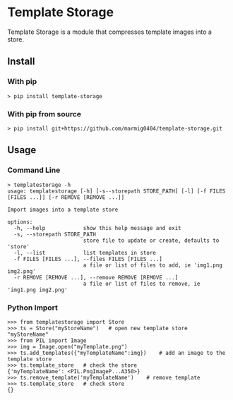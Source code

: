 # Template Storage

Template Storage is a module that compresses template images into a store.
## Install
### With pip
```
> pip install template-storage
```
### With pip from source
```
> pip install git+https://github.com/marmig0404/template-storage.git
```

## Usage
### Command Line
```
> templatestorage -h
usage: templatestorage [-h] [-s--storepath STORE_PATH] [-l] [-f FILES [FILES ...]] [-r REMOVE [REMOVE ...]]

Import images into a template store

options:
  -h, --help            show this help message and exit
  -s, --storepath STORE_PATH
                        store file to update or create, defaults to 'store'
  -l, --list            list templates in store
  -f FILES [FILES ...], --files FILES [FILES ...]
                        a file or list of files to add, ie 'img1.png img2.png'
  -r REMOVE [REMOVE ...], --remove REMOVE [REMOVE ...]
                        a file or list of files to remove, ie 'img1.png img2.png'
```
### Python Import
```
>>> from templatestorage import Store
>>> ts = Store("myStoreName")	# open new template store "myStoreName"  
>>> from PIL import Image
>>> img = Image.open("myTemplate.png")
>>> ts.add_templates({"myTemplateName":img})	# add an image to the template store
>>> ts.template_store	# check the store
{'myTemplateName': <PIL.PngImageP...A350>}
>>> ts.remove_template('myTemplateName')	# remove template
>>> ts.template_store	# check store
{}
```
